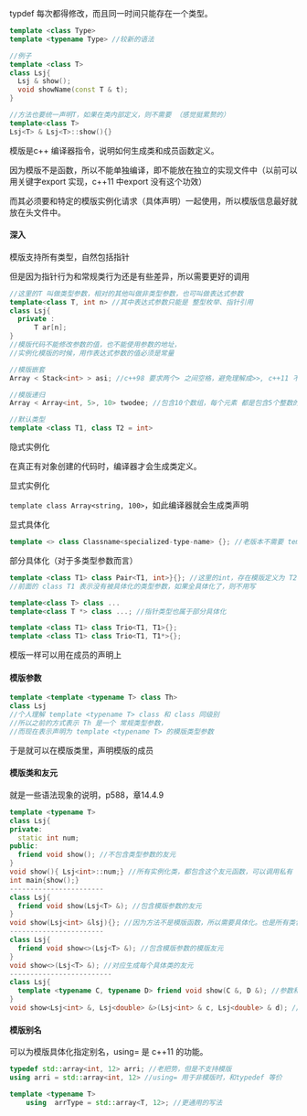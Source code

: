 typdef 每次都得修改，而且同一时间只能存在一个类型。

```c++
template <class Type> 
template <typename Type> //较新的语法
```

```c++
//例子
template <class T>
class Lsj{
  Lsj & show();
  void showName(const T & t);
}

//方法也要统一声明T，如果在类内部定义，则不需要 （感觉挺累赘的）
template<class T>
Lsj<T> & Lsj<T>::show(){}
```

模版是c++ 编译器指令，说明如何生成类和成员函数定义。

因为模版不是函数，所以不能单独编译，即不能放在独立的实现文件中（以前可以用关键字export 实现，c++11 中export 没有这个功效）

而其必须要和特定的模版实例化请求（具体声明）一起使用，所以模版信息最好就放在头文件中。

#### 深入

模版支持所有类型，自然包括指针

但是因为指针行为和常规类行为还是有些差异，所以需要更好的调用

```c++
//这里的T 叫做类型参数，相对的其他叫做非类型参数，也可叫做表达式参数
template<class T, int n> //其中表达式参数只能是 整型枚举、指针引用
class Lsj{
  private :
      T ar[n];
}
//模版代码不能修改参数的值，也不能使用参数的地址，
//实例化模版的时候，用作表达式参数的值必须是常量
```

```c++
//模版嵌套
Array < Stack<int> > asi; //c++98 要求两个> 之间空格，避免理解成>>, c++11 不需要
```

```c++
//模版递归
Array < Array<int, 5>, 10> twodee; //包含10个数组，每个元素 都是包含5个整数的数组
```

```c++
//默认类型
template <class T1, class T2 = int>
```

隐式实例化

在真正有对象创建的代码时，编译器才会生成类定义。

显式实例化

`template class Array<string, 100>`，如此编译器就会生成类声明

显式具体化

```c++
template <> class Classname<specialized-type-name> {}; //老版本不需要 template <>
```

部分具体化（对于多类型参数而言）

```c++
template <class T1> class Pair<T1, int>}{}; //这里的int，存在模版定义为 T2
//前面的 class T1 表示没有被具体化的类型参数，如果全具体化了，则不用写

template<class T> class ...
template<class T *> class ...; //指针类型也属于部分具体化

template <class T1> class Trio<T1, T1>{};
template <class T1> class Trio<T1, T1*>{};
```



模版一样可以用在成员的声明上

#### 模版参数

```c++
template <template <typename T> class Th>
class Lsj
//个人理解 template <typename T> class 和 class 同级别
//所以之前的方式表示 Th 是一个 常规类型参数，
//而现在表示声明为 template <typename T> 的模版类型参数
```

于是就可以在模版类里，声明模版的成员

#### 模版类和友元

就是一些语法现象的说明，p588，章14.4.9

```c++
template <typename T>
class Lsj{
private:
  static int num;
public:
  friend void show(); //不包含类型参数的友元
}
void show(){ Lsj<int>::num;} //所有实例化类，都包含这个友元函数，可以调用私有
int main{show();}
-----------------------
class Lsj{
  friend void show(Lsj<T> &); //包含模版参数的友元
}
void show(Lsj<int> &lsj){}; //因为方法不是模版函数，所以需要具体化。也是所有类包含函数
-----------------------
class Lsj{
  friend void show<>(Lsj<T> &); //包含模版参数的模版友元
}
void show<>(Lsj<T> &); //对应生成每个具体类的友元
-------------------------
class Lsj{
  template <typename C, typename D> friend void show(C &, D &); //参数和类无关
}
void show<Lsj<int> &, Lsj<double> &>(Lsj<int> & c, Lsj<double> & d); //也是每个类都有
```

#### 模版别名

可以为模版具体化指定别名，using= 是 c++11 的功能。

```c++
typedef std::array<int, 12> arri; //老把势，但是不支持模版
using arri = std::array<int, 12> //using= 用于非模版时，和typedef 等价

template <typename T> 
    using  arrType = std::array<T, 12>; //更通用的写法
```


